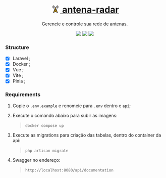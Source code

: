 <h1 align="center">
    <a href="/">
        <img src="./app/src/assets/antenna.svg" alt="antena-radar" width="30" height="24">
            antena-radar
    </a>
</h1>
<p align="center">Gerencie e controle sua rede de antenas.</p>

<p align="center">
    <img src="https://img.shields.io/badge/laravel-gray?logo=laravel"/>
    <img src="https://img.shields.io/badge/docker-5742f5?logo=docker"/>
    <img src="https://img.shields.io/badge/vite-FFD740?logo=vite"/>
</p>

### Structure

- [x] Laravel ;
- [x] Docker ;
- [x] Vue ;
- [x] Vite ;
- [x] Pinia ;

### Requirements

1. Copie o `.env.example` e renomeie para `.env` dentro e `api`;

2. Execute o comando abaixo para subir as imagens:

   > `docker compose up`

3. Execute as migrations para criação das tabelas, dentro do container da api:

   > `php artisan migrate`

4. Swagger no endereço:

   > `http://localhost:8080/api/documentation`
